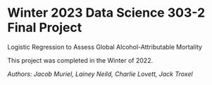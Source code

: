 # Winter 2023 Data Science 303-2 Final Project
Logistic Regression to Assess Global Alcohol-Attributable Mortality

This project was completed in the Winter of 2022.

*Authors: Jacob Muriel, Lainey Neild, Charlie Lovett, Jack Troxel*
